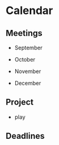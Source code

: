 # Calendar
## Meetings

- September

- October

- November

- December  

## Project
- play

## Deadlines
